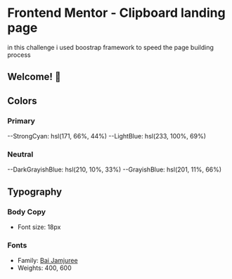 # Frontend Mentor - Clipboard landing page
 in this challenge i used boostrap framework to speed the page building process
## Welcome! 👋

## Colors

### Primary

--StrongCyan: hsl(171, 66%, 44%)
--LightBlue: hsl(233, 100%, 69%)
### Neutral

--DarkGrayishBlue: hsl(210, 10%, 33%)
--GrayishBlue: hsl(201, 11%, 66%)

## Typography

### Body Copy

- Font size: 18px

### Fonts

- Family: [Bai Jamjuree](https://fonts.google.com/specimen/Bai+Jamjuree)
- Weights: 400, 600